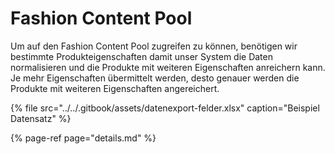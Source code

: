 # Fashion Content Pool

Um auf den Fashion Content Pool zugreifen zu können, benötigen wir bestimmte Produkteigenschaften damit unser System die Daten normalisieren und die Produkte mit weiteren Eigenschaften anreichern kann. Je mehr Eigenschaften übermittelt werden, desto genauer werden die Produkte mit weiteren Eigenschaften angereichert.

{% file src="../../.gitbook/assets/datenexport-felder.xlsx" caption="Beispiel Datensatz" %}

{% page-ref page="details.md" %}



